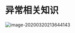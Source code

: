 # 异常相关知识

![image-20200320213644143](C:\Users\zyk\AppData\Roaming\Typora\typora-user-images\image-20200320213644143.png)